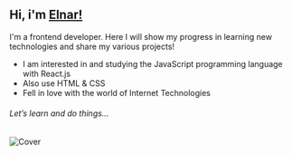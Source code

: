 ## Hi, i'm [Elnar!](https://github.com/mustafinelnare)

I'm a frontend developer. Here I will show my progress in learning new technologies and share my various projects!

* I am interested in and studying the JavaScript programming language with React.js
* Also use HTML & CSS
* Fell in love with the world of Internet Technologies

###### Let’s learn and do things...

![Cover](https://i.postimg.cc/kGF642yK/fe73ac1f64bf283536a1adb0a1fdd673.jpg)
